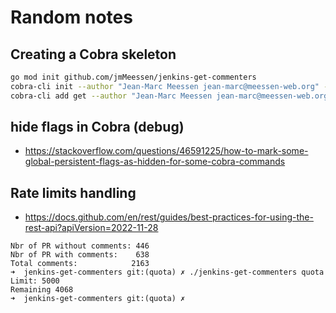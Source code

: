 # Random notes

## Creating a Cobra skeleton

```sh
go mod init github.com/jmMeessen/jenkins-get-commenters
cobra-cli init --author "Jean-Marc Meessen jean-marc@meessen-web.org" --license MIT
cobra-cli add get --author "Jean-Marc Meessen jean-marc@meessen-web.org" --license MIT
```

## hide flags in Cobra (debug)
- https://stackoverflow.com/questions/46591225/how-to-mark-some-global-persistent-flags-as-hidden-for-some-cobra-commands

## Rate limits handling
- https://docs.github.com/en/rest/guides/best-practices-for-using-the-rest-api?apiVersion=2022-11-28

```
Nbr of PR without comments: 446
Nbr of PR with comments:    638
Total comments:            2163
➜  jenkins-get-commenters git:(quota) ✗ ./jenkins-get-commenters quota                            
Limit: 5000 
Remaining 4068 
➜  jenkins-get-commenters git:(quota) ✗ 
```
